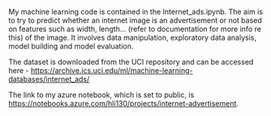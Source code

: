My machine learning code is contained in the Internet_ads.ipynb. The aim is to try to predict whether an internet image is an advertisement or not based on features such as width, length... (refer to documentation for more info re this) of the image. It involves data manipulation, exploratory data analysis, model building and model evaluation. 

The dataset is downloaded from the UCI repository and can be accessed here - https://archive.ics.uci.edu/ml/machine-learning-databases/internet_ads/

The link to my azure notebook, which is set to public, is https://notebooks.azure.com/hli130/projects/internet-advertisement.
